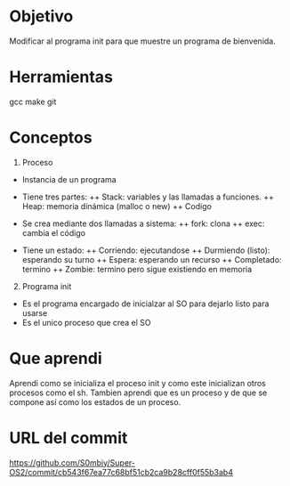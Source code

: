 # Objetivo
Modificar al programa init para que muestre un programa de bienvenida.

# Herramientas
gcc
make
git

# Conceptos
1) Proceso
+ Instancia de un programa
+ Tiene tres partes:
++ Stack: variables y las llamadas a funciones.
++ Heap: memoria dinámica (malloc o new)
++ Codigo

+ Se crea mediante dos llamadas a sistema:
++ fork: clona
++ exec: cambia el código

+ Tiene un estado:
++ Corriendo: ejecutandose
++ Durmiendo (listo): esperando su turno
++ Espera: esperando un recurso
++ Completado: termino
++ Zombie: termino pero sigue existiendo en memoria

2) Programa init

+ Es el programa encargado de inicialzar al SO para dejarlo listo para usarse
+ Es el unico proceso que crea el SO

# Que aprendi

Aprendi como se inicializa el proceso init y como este inicializan otros procesos como el sh.
Tambien aprendi que es un proceso y de que se compone así como los estados de un proceso.

# URL del commit
https://github.com/S0mbiy/Super-OS2/commit/cb543f67ea77c68bf51cb2ca9b28cff0f55b3ab4

